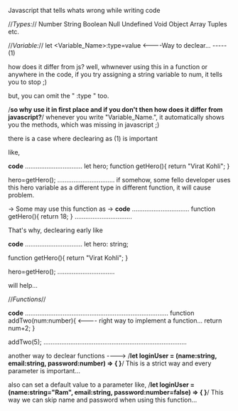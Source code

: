 Javascript that tells whats wrong while writing code

//*Types:*//
Number String Boolean Null Undefined Void Object Array Tuples etc.

//*Variable:*//
let <Variable_Name>:type=value  <----Way to declear...   ----- (1)

how does it differ from js?
well, whwnever using this in a function or anywhere in the code, if you try assigning a string variable to num, it tells you to stop ;)

but, you can omit the " :type " too.

/**so why use it in first place and if you don't then how does it differ from javascript?**/
whenever you write "Variable_Name.", it automatically shows you the methods, which was missing in javascript ;)

there is a case where declearing as (1) is important

like, 

**code**
................................
let hero;
function getHero(){
    return "Virat Kohli";
}

hero=getHero();
................................
if somehow, some fello developer uses this hero variable as a different type in different function, it will cause problem.

-> Some may use this function as 
-> 
**code**
................................
function getHero(){
    return 18;
}
................................

That's why, declearing early like

**code**
................................
let hero: string;

function getHero(){
    return "Virat Kohli";
}

hero=getHero();
................................

will help...

//*Functions*//

**code**
................................................................................
function addTwo(num:number){   <---- right way to implement a function...
    return num+2;
}

addTwo(5);
................................................................................

another way to declear functions
----> /**let loginUser = (name:string, email:string, password:number) => { }**/
This is a strict way and every parameter is important...

also can set a default value to a parameter
like, /**let loginUser = (name:string="Ram", email:string, password:number=false) => { }**/
This way we can skip name and password when using this function...




